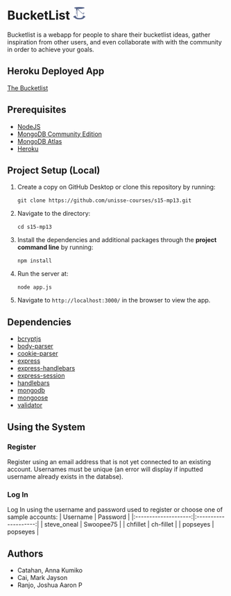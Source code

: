 # BucketList <img src="https://github.com/unisse-courses/s15-mp13/blob/master/assets/img/logo.png" width="30" height="30">

Bucketlist is a webapp for people to share their bucketlist ideas, gather inspiration from other users, and even collaborate with with the community in order to achieve your goals.

## Heroku Deployed App
[The Bucketlist](https://the-bucketlist.herokuapp.com/)

## Prerequisites
- [NodeJS](https://nodejs.org/en/download/)
- [MongoDB Community Edition](https://www.mongodb.com/download-center#community)
- [MongoDB Atlas](https://www.mongodb.com/cloud/atlas1)
- [Heroku](https://dashboard.heroku.com/login)

## Project Setup (Local)
1. Create a copy on GitHub Desktop or clone this repository by running:
   ```shell
   git clone https://github.com/unisse-courses/s15-mp13.git
   ```
3. Navigate to the directory:
   ```shell
   cd s15-mp13
   ```
5. Install the dependencies and additional packages through the **project command line** by running:
   ```shell
   npm install
   ```   
7. Run the server at:
   ```shell
   node app.js
   ```
9. Navigate to `http://localhost:3000/` in the browser to view the app.

## Dependencies
- [bcryptjs](https://www.npmjs.com/package/bcrypt)
- [body-parser](https://www.npmjs.com/package/body-parser)
- [cookie-parser](https://www.npmjs.com/package/cookie-parser)
- [express](https://www.npmjs.com/package/express)
- [express-handlebars](https://www.npmjs.com/package/express-handlebars)
- [express-session](https://www.npmjs.com/package/express-session)
- [handlebars](https://www.npmjs.com/package/handlebars)
- [mongodb](https://www.npmjs.com/package/mongodb)
- [mongoose](https://www.npmjs.com/package/mongoose)
- [validator](https://www.npmjs.com/package/validator)

## Using the System

### Register
Register using an email address that is not yet connected to an existing account. Usernames must be unique (an error will display if inputted username already exists in the databse).

### Log In
Log In using the username and password used to register or choose one of sample accounts:
|       Username       |       Password       |
|:--------------------:|:--------------------:|
| steve_oneal          | Swoopee75            |
| chfillet             | ch-fillet            |
| popseyes             | popseyes             |      

## Authors

* Catahan, Anna Kumiko
* Cai, Mark Jayson
* Ranjo, Joshua Aaron P
